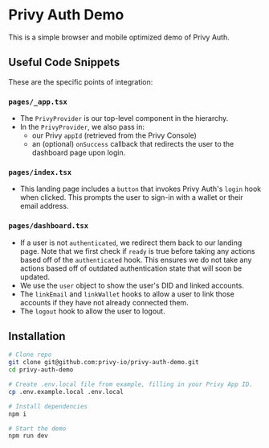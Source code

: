 # Privy Auth Demo

This is a simple browser and mobile optimized demo of Privy Auth. 

## Useful Code Snippets
These are the specific points of integration:

### `pages/_app.tsx`
- The `PrivyProvider` is our top-level component in the hierarchy.
- In the `PrivyProvider`, we also pass in:
  - our Privy `appId` (retrieved from the Privy Console)
  - an (optional) `onSuccess` callback that redirects the user to the dashboard page upon login. 

### `pages/index.tsx`
- This landing page includes a `button` that invokes Privy Auth's `login` hook when clicked. This prompts the user to sign-in with a wallet or their email address. 

### `pages/dashboard.tsx`
- If a user is not `authenticated`, we redirect them back to our landing page. Note that we first check if `ready` is true before taking any actions based off of the `authenticated` hook. This ensures we do not take any actions based off of outdated authentication state that will soon be updated.
- We use the `user` object to show the user's DID and linked accounts.
- The `linkEmail` and `linkWallet` hooks to allow a user to link those accounts if they have not already connected them.
- The `logout` hook to allow the user to logout. 


## Installation

```sh
# Clone repo
git clone git@github.com:privy-io/privy-auth-demo.git
cd privy-auth-demo

# Create .env.local file from example, filling in your Privy App ID.
cp .env.example.local .env.local

# Install dependencies
npm i

# Start the demo
npm run dev
```

